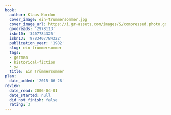 ```yaml
---
book:
  author: Klaus Kordon
  cover_image: ein-trummersommer.jpg
  cover_image_url: https://i.gr-assets.com/images/S/compressed.photo.goodreads.com/books/1267416143l/2978113.jpg
  goodreads: '2978113'
  isbn10: '3407784325'
  isbn13: '9783407784322'
  publication_year: '1982'
  slug: ein-trummersommer
  tags:
  - german
  - historical-fiction
  - ya
  title: Ein Trümmersommer
plan:
  date_added: '2015-06-28'
review:
  date_read: 2006-04-01
  date_started: null
  did_not_finish: false
  rating: 3
---
```

